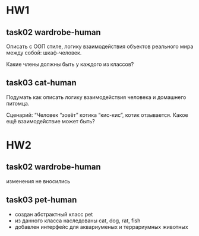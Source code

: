 # HW1

## task02 wardrobe-human
Описать с ООП стиле, логику взаимодействия объектов реального мира между собой: шкаф-человек.

Какие члены должны быть у каждого из классов?

## task03 cat-human
Подумать как описать логику взаимодействия человека и домашнего питомца.

Сценарий: “Человек “зовёт” котика “кис-кис”, котик отзывается. Какое ещё взаимодействие может быть?

# HW2
## task02 wardrobe-human

изменения не вносились

## task03 pet-human

* создан абстрактный класс pet
* из данного класса наследованы cat, dog, rat, fish
* добавлен интерфейс для аквариуменых и террариумных животных
